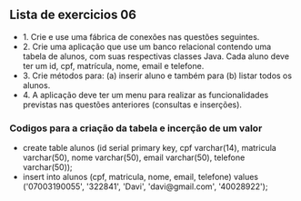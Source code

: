 <h2>Lista de exercicios 06</h2>

<ul>
    <li>
        1. Crie e use uma fábrica de conexões nas questões seguintes.
    </li>
    <li>
        2. Crie uma aplicação que use um banco relacional contendo uma tabela de alunos, com suas respectivas classes Java. Cada aluno deve ter um id, cpf, matrícula, nome, email e telefone.
    </li>
    <li>
        3. Crie métodos para: (a) inserir aluno e também para (b) listar todos os alunos.
    </li>
    <li>
        4. A aplicação deve ter um menu para realizar as funcionalidades previstas nas questões anteriores (consultas e inserções).
    </li>
</ul>

<h3>Codigos para a criação da tabela e incerção de um valor</h3>

<ul>
    <li>
        create table alunos (id serial primary key, cpf varchar(14), matricula varchar(50), nome varchar(50), email varchar(50), telefone varchar(50));
    </li>
    <li>
        insert into alunos (cpf, matricula, nome, email, telefone) values ('07003190055', '322841', 'Davi', 'davi@gmail.com', '40028922');
    </li>
</ul>